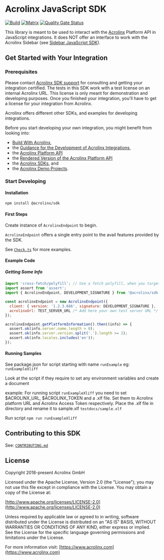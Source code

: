 # Acrolinx JavaScript SDK

[![Build](https://github.com/acrolinx/sdk-js/actions/workflows/build-and-release.yml/badge.svg)](https://github.com/acrolinx/sdk-js/actions/workflows/main.yml)
[![Matrix](https://github.com/acrolinx/sdk-js/actions/workflows/matrix-test.yml/badge.svg)](https://github.com/acrolinx/sdk-js/actions/workflows/matrix.yml)
[![Quality Gate Status](https://sonarcloud.io/api/project_badges/measure?project=acrolinx_sdk-js&metric=alert_status)](https://sonarcloud.io/summary/new_code?id=acrolinx_sdk-js)

This library is meant to be used to interact with the [Acrolinx](https://www.acrolinx.com/) Platform API in JavaScript integrations.
It does NOT offer an interface to work with the Acrolinx Sidebar (see [Sidebar JavaScript SDK](https://github.com/acrolinx/sidebar-sdk-js)).

## Get Started with Your Integration

### Prerequisites

Please contact [Acrolinx SDK support](https://github.com/acrolinx/acrolinx-coding-guidance/blob/master/topics/sdk-support.md)
for consulting and getting your integration certified.
The tests in this SDK work with a test license on an internal Acrolinx URL.
This license is only meant for demonstration and developing purposes.
Once you finished your integration, you'll have to get a license for your integration from Acrolinx.

Acrolinx offers different other SDKs, and examples for developing integrations.

Before you start developing your own integration, you might benefit from looking into:

- [Build With Acrolinx](https://support.acrolinx.com/hc/en-us/categories/10209837818770-Build-With-Acrolinx),
- the [Guidance for the Development of Acrolinx Integrations](https://github.com/acrolinx/acrolinx-coding-guidance),
- the [Acrolinx Platform API](https://github.com/acrolinx/platform-api)
- the [Rendered Version of the Acrolinx Platform API](https://acrolinxapi.docs.apiary.io/#)
- the [Acrolinx SDKs](https://github.com/acrolinx?q=sdk), and
- the [Acrolinx Demo Projects](https://github.com/acrolinx?q=demo).

### Start Developing

#### Installation

```bash
npm install @acrolinx/sdk
```

#### First Steps

Create instance of `AcrolinxEndpoint` to begin.

`AcrolinxEndpoint` offers a single entry point to the avail features provided by the SDK.

See [`Check.ts`](examples/check.ts) for more examples.

#### Example Code

##### Getting Some Info

```javascript
import 'cross-fetch/polyfill'; // Use a fetch polyfill, when you target Node.js or IE11
import assert from 'assert';
import { AcrolinxEndpoint, DEVELOPMENT_SIGNATURE } from '@acrolinx/sdk';

const acrolinxEndpoint = new AcrolinxEndpoint({
  client: { version: '1.2.3.666', signature: DEVELOPMENT_SIGNATURE },
  acrolinxUrl: TEST_SERVER_URL /* Add here your own test server URL */,
});

acrolinxEndpoint.getPlatformInformation().then((info) => {
  assert.ok(info.server.name.length > 0);
  assert.ok(info.server.version.split('.').length >= 2);
  assert.ok(info.locales.includes('en'));
});
```

#### Running Samples

See package.json for script starting with name `runExample` eg: `runExampleXliff`

Look at the script if they require to set any environment variables and create a document

example: For running script `runExampleXliff` you need to set $ACROLINX_URL, $ACROLINX_TOKEN and a .xlf file.
Set them to Acrolinx platform URL and Acrolinx Access Token respectively.
Place the .xlf file in directory and rename it to sample.xlf `testdocs/sample.xlf`

Run script `npm run runExampleXliff`

## Contributing to this SDK

See: [`CONTRIBUTING.md`](CONTRIBUTING.md)

## License

Copyright 2018-present Acrolinx GmbH

Licensed under the Apache License, Version 2.0 (the "License");
you may not use this file except in compliance with the License.
You may obtain a copy of the License at:

[http://www.apache.org/licenses/LICENSE-2.0](http://www.apache.org/licenses/LICENSE-2.0)

Unless required by applicable law or agreed to in writing, software
distributed under the License is distributed on an "AS IS" BASIS,
WITHOUT WARRANTIES OR CONDITIONS OF ANY KIND, either express or implied.
See the License for the specific language governing permissions and
limitations under the License.

For more information visit: [https://www.acrolinx.com](https://www.acrolinx.com)
